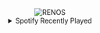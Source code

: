 <div align="center">
<picture>
    <source media="(prefers-color-scheme: dark)" srcset="https://i.ibb.co/prQVZr9F/output-gif.gif">
    <source media="(prefers-color-scheme: light)" srcset="https://i.ibb.co/prQVZr9F/output-gif.gif">
    <img alt="RENOS" src="https://i.ibb.co/prQVZr9F/output-gif.gif">
</picture>
<details>
<summary>Spotify Recently Played</summary>
<img src="https://spotify-recently-played-readme.vercel.app/api?user=31d6d6zerc5ct6kck32na2ozsqf4&unique=1&width=400" alt="Spotify" />
</details>
</div>

<!-- Image deletion URL: https://ibb.co/84bv24SZ/55d47bc0aceae44b610057e276c18455 -->